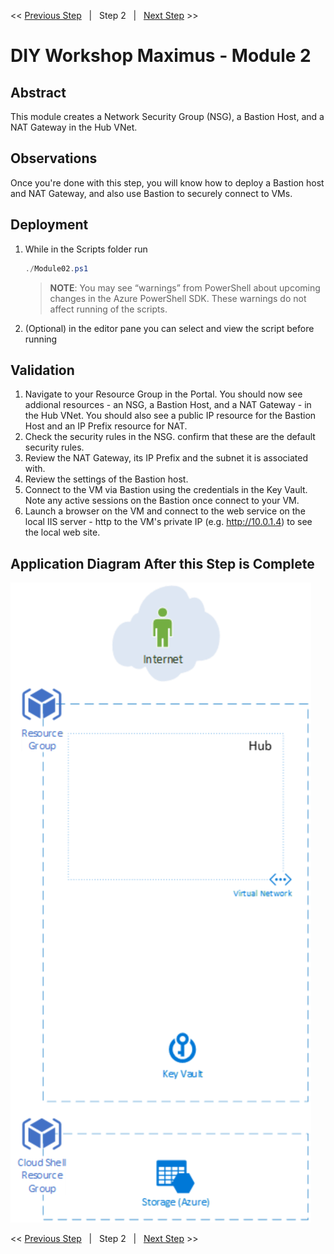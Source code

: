 << [Previous Step][Prev]&nbsp;&nbsp;&nbsp;|&nbsp;&nbsp;&nbsp;Step 2&nbsp;&nbsp;&nbsp;|&nbsp;&nbsp;&nbsp;[Next Step][Next] >> 

# DIY Workshop Maximus - Module 2

## Abstract
This module creates a Network Security Group (NSG), a Bastion Host, and a NAT Gateway in the Hub VNet.

## Observations
Once you're done with this step, you will know how to deploy a Bastion host and NAT Gateway, and also use Bastion to securely connect to VMs.

## Deployment
1. While in the Scripts folder run
   ```powershell
   ./Module02.ps1
   ```
   > **NOTE**: You may see “warnings” from PowerShell about upcoming changes in the Azure PowerShell SDK. These warnings do not affect running of the scripts.

2. (Optional) in the editor pane you can select and view the script before running

## Validation
1. Navigate to your Resource Group in the Portal. You should now see addional resources - an NSG, a Bastion Host, and a NAT Gateway - in the Hub VNet. You should also see a public IP resource for the Bastion Host and an IP Prefix resource for NAT. 
2. Check the security rules in the NSG. confirm that these are the default security rules.
3. Review the NAT Gateway, its IP Prefix and the subnet it is associated with.
4. Review the settings of the Bastion host.
5. Connect to the VM via Bastion using the credentials in the Key Vault. Note any active sessions on the Bastion once connect to your VM.
6. Launch a browser on the VM and connect to the web service on the local IIS server - http to the VM's private IP (e.g. http://10.0.1.4) to see the local web site.



## Application Diagram After this Step is Complete
[![1]][1]

<< [Previous Step][Prev]&nbsp;&nbsp;&nbsp;|&nbsp;&nbsp;&nbsp;Step 2&nbsp;&nbsp;&nbsp;|&nbsp;&nbsp;&nbsp;[Next Step][Next] >> 

<!--Link References-->
[Prev]: ./Module01.md
[Next]: ./Module03.md

<!--Image References-->
[1]: ./Media/Step2.svg "As built diagram for step 2" 